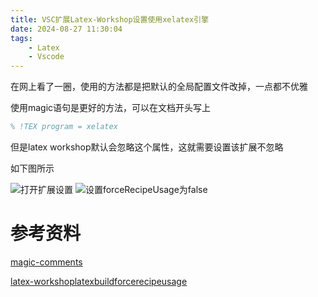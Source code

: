 ```yaml
---
title: VSC扩展Latex-Workshop设置使用xelatex引擎
date: 2024-08-27 11:30:04
tags:
    - Latex
    - Vscode
---
```


在网上看了一圈，使用的方法都是把默认的全局配置文件改掉，一点都不优雅
<!--more-->
使用magic语句是更好的方法，可以在文档开头写上
```tex
% !TEX program = xelatex
```

但是latex workshop默认会忽略这个属性，这就需要设置该扩展不忽略

如下图所示

![打开扩展设置](1.png)
![设置forceRecipeUsage为false](2.png)





# 参考资料

[magic-comments](https://github.com/James-Yu/LaTeX-Workshop/wiki/Compile#magic-comments)

[latex-workshoplatexbuildforcerecipeusage](https://github.com/James-Yu/LaTeX-Workshop/wiki/Compile#latex-workshoplatexbuildforcerecipeusage)